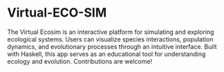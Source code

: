 # Virtual-ECO-SIM
The Virtual Ecosim is an interactive platform for simulating and exploring ecological systems. Users can visualize species interactions, population dynamics, and evolutionary processes through an intuitive interface. Built with Haskell, this app serves as an educational tool for understanding ecology and evolution. Contributions are welcome!
